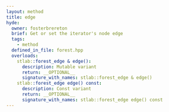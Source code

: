 ```yaml
---
layout: method
title: edge
hyde:
  owner: fosterbrereton
  brief: Get or set the iterator's node edge
  tags:
    - method
  defined_in_file: forest.hpp
  overloads:
    stlab::forest_edge & edge():
      description: Mutable variant
      return: __OPTIONAL__
      signature_with_names: stlab::forest_edge & edge()
    stlab::forest_edge edge() const:
      description: Const variant
      return: __OPTIONAL__
      signature_with_names: stlab::forest_edge edge() const
---
```

